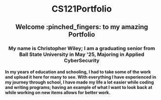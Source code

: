<h1 align= "center"> CS121Portfolio</h1>
<h2 align= "center"> Welcome :pinched_fingers: to my amazing Portfolio </h2>
<h3 align= "center"> My name is Christopher Wiley; I am a graduating senior from Ball State University in May '25, Majoring in Applied CyberSecurity</h3>
<h4 align= "left"> In my years of education and schooling, I had to take some of the work and upload it here for many to see. With everything I have experienced in my journey through school, I have made my life a lot easier while coding and writing programs; having an example of what I want to look back at while working on new items allows for better work.  </h4>

